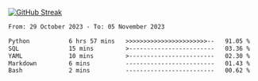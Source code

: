 [![GitHub Streak](https://streak-stats.demolab.com?user=renren-017&theme=sea&hide_border=true&background=DD272700)](https://git.io/streak-stats)

<!--START_SECTION:waka-->

```txt
From: 29 October 2023 - To: 05 November 2023

Python           6 hrs 57 mins   >>>>>>>>>>>>>>>>>>>>>>>--   91.05 %
SQL              15 mins         >------------------------   03.36 %
YAML             10 mins         >------------------------   02.30 %
Markdown         6 mins          -------------------------   01.43 %
Bash             2 mins          -------------------------   00.62 %
```

<!--END_SECTION:waka-->

